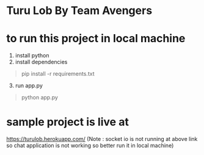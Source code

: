 # Turu Lob By Team Avengers


# to run this project in local machine

1. install python
2. install dependencies
> pip install -r requirements.txt
3. run app.py
> python app.py






# sample project is live at
https://turulob.herokuapp.com/
(Note : socket io is not running at above link so chat application is not working so better run it in local machine)
